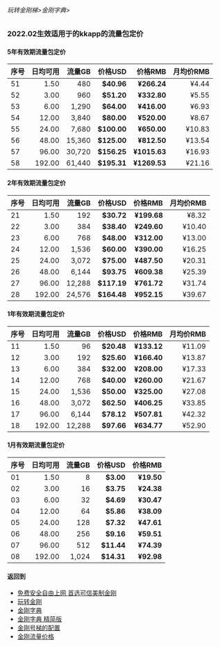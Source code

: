 ###### 玩转金刚梯>金刚字典>

### 2022.02生效适用于的kkapp的流量包定价

#### 5年有效期流量包定价

|序号|日均可用|流量GB|价格USD|价格RMB|月均价RMB|
|-|-:|-:|-:|-:|-:|
|51 |1.50|480| <strong> $40.96| <strong> ¥266.24 |¥4.44|
|52 |3.00|960| <strong> $51.20| <strong> ¥332.80 |¥5.55|
|53 |6.00|1,290| <strong> $64.00| <strong> ¥416.00 |¥6.93 |
|54 |12.00|3,840| <strong> $80.00| <strong> ¥520.00 |¥8.67 |
|55 |24.00|7,680| <strong> $100.00| <strong> ¥650.00 |¥10.83 |
|56 |48.00|15,360| <strong> $125.00| <strong> ¥812.50 |¥13.54 |
|57 |96.00|30,720| <strong> $156.25| <strong> ¥1015.63 |¥16.93 |
|58 |192.00|61,440| <strong> $195.31| <strong> ¥1269.53 |¥21.16 |


#### 2年有效期流量包定价

|序号|日均可用|流量GB|价格USD|价格RMB|月均价RMB |
|-|-:|-:|-:|-:|-:|
|21 |1.50|192| <strong> $30.72| <strong> ¥199.68 |¥8.32 |
|22 |3.00|384| <strong> $38.40| <strong> ¥249.60 |¥10.40 |
|23 |6.00|768| <strong> $48.00| <strong> ¥312.00 |¥13.00 |
|24 |12.00|1,536| <strong> $60.00| <strong> ¥390.00 |¥16.25 |
|25 |24.00|3,072| <strong> $75.00| <strong> ¥487.50 |¥20.31 |
|26 |48.00|6,144| <strong> $93.75| <strong> ¥609.38 |¥25.39 |
|27 |96.00|12,288| <strong> $117.19| <strong> ¥761.72 |¥31.74 |
|28 |192.00|24,576| <strong> $164.48| <strong> ¥952.15 |¥39.67 |


#### 1年有效期流量包定价

|序号|日均可用|流量GB|价格USD|价格RMB|月均价RMB |
|-|-:|-:|-:|-:|-:|
|11 |1.50|96| <strong> $20.48| <strong> ¥133.12 | ¥11.09 | 5000 |
|12 |3.00|192| <strong> $25.60| <strong> ¥166.40 | ¥13.87 | 5000 |
|13 |6.00|384| <strong> $32.00| <strong> ¥208.00 | ¥17.33 | 5000 |
|14 |12.00|768| <strong> $40.00| <strong> ¥260.00 | ¥21.67 | 5000 |
|15 |24.00|1,536| <strong> $50.00| <strong> ¥325.00 | ¥27.08 | 5000 |
|16 |48.00|3,072| <strong> $62.50| <strong> ¥406.25 | ¥33.85 | 5000 |
|17 |96.00|6,144| <strong> $78.12| <strong> ¥507.81 | ¥42.32 | 5000 |
|18 |192.00|12,288| <strong> $97.66| <strong> ¥634.77 | ¥52.90 | 5000 |

#### 1月有效期流量包定价

|序号|日均可用|流量GB|价格USD|价格RMB|
|-|-:|-:|-:|-:|
|01 |1.50|8| <strong> $3.00| <strong> ¥19.50 |
|02 |3.00|16| <strong> $3.75| <strong> ¥24.38 |
|03 |6.00|32| <strong> $4.69| <strong> ¥30.47 |
|04 |12.00|64| <strong> $5.86| <strong> ¥38.09 |
|05 |24.00|128| <strong> $7.32| <strong> ¥47.61 |
|06 |48.00|256| <strong> $9.16| <strong> ¥59.51 |
|07 |96.00|512| <strong> $11.44| <strong> ¥74.39 |
|08 |192.00|1,024| <strong> $14.31| <strong> ¥92.98|





     

#### 返回到
- [免费安全自由上网 首选可信美制金刚](https://github.com/a2zitpro/web/blob/master/%E5%BE%80%E5%90%8E%E7%BF%BB.md)
- [玩转金刚](https://github.com/a2zitpro/web/blob/master/LadderFree/A.md)
- [金刚字典](https://github.com/a2zitpro/web/blob/master/LadderFree/kkDictionary/KKDictionary.md)
- [金刚字典 精简版](https://github.com/a2zitpro/web/blob/master/LadderFree/kkDictionary/KKDictionaryShortVersion.md)
- [金刚号梯的配置](https://github.com/a2zitpro/web/blob/master/LadderFree/kkDictionary/KKLadderConfigration/KKLadderConfigration.md)
- [金刚流量价格](https://github.com/a2zitpro/web/blob/master/LadderFree/kkDictionary/Price/KKDTPrice.md)
